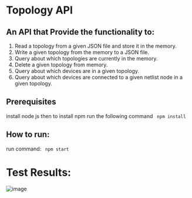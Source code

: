 # Topology API
## An API that Provide the functionality to:
1. Read a topology from a given JSON file and store it in the memory.
2. Write a given topology from the memory to a JSON file.
3. Query about which topologies are currently in the memory.
4. Delete a given topology from memory.
5. Query about which devices are in a given topology.
6. Query about which devices are connected to a given netlist node in a given topology.



## Prerequisites 
install node js
then to install npm run the following command
``` npm install```

## How to run:
run command:
``` npm start```
# Test Results:
![image](https://github.com/Mohammed-Salama/TopologyAPI/blob/main/ScreenShots/2.png)






